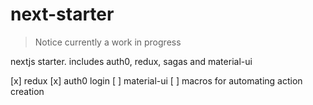 # next-starter

> Notice currently a work in progress

 nextjs starter. includes auth0, redux, sagas and material-ui
 
 [x] redux
 [x] auth0 login
 [ ] material-ui
 [ ] macros for automating action creation
